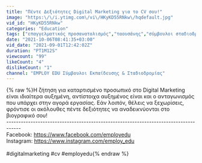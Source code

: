 ```yaml
---
title: "Πέντε Δεξιότητες Digital Marketing για το CV σου!"
image: "https:\/\/i.ytimg.com\/vi\/HKyKD55RNkw\/hqdefault.jpg"
vid_id: "HKyKD55RNkw"
categories: "Education"
tags: ["επαγγελματικός προσανατολισμός","ταουσάνης","σύμβουλοι σταδιοδρομίας"]
date: "2021-10-06T08:41:35+03:00"
vid_date: "2021-09-01T12:42:02Z"
duration: "PT1M12S"
viewcount: "99"
likeCount: "4"
dislikeCount: "1"
channel: "EMPLOY EDU Σύμβουλοι Εκπαίδευσης & Σταδιοδρομίας"
---
```

{% raw %}Η ζήτηση για καταρτισμένο προσωπικό στο Digital Marketing είναι ιδιαίτερα αυξημένη, αντίστοιχα αυξημένος είναι και ο ανταγωνισμός που υπάρχει στην αγορά εργασίας. Εάν λοιπόν, θέλεις να ξεχωρίσεις, φρόντισε οι ακόλουθες πέντε δεξιότητες να αναδεικνύονται στο βιογραφικό σου!<br />------------------------------------------------------------------------------------<br />Facebook: <a rel="nofollow" target="blank" href="https://www.facebook.com/employedu​​​">https://www.facebook.com/employedu​​​</a><br />Instagram: <a rel="nofollow" target="blank" href="https://www.instagram.com/employ_edu​​​">https://www.instagram.com/employ_edu​​​</a><br /><br />#digitalmarketing #cv #employedu{% endraw %}
